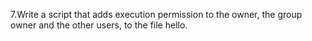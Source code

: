 7.Write a script that adds execution permission to the owner, the group owner and the other users, to the file hello.
